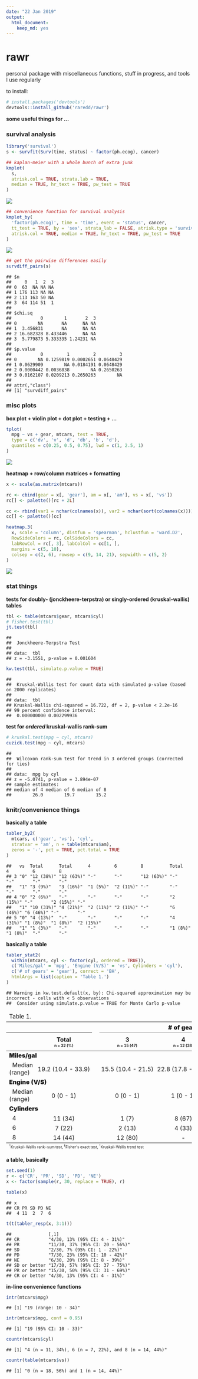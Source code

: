 ```yaml
---
date: "22 Jan 2019"
output:
  html_document:
    keep_md: yes
---
```


rawr
====

personal package with miscellaneous functions, stuff in progress, and tools I use regularly

to install:

```r
# install.packages('devtools')
devtools::install_github('raredd/rawr')
```

**some useful things for ...**



### survival analysis


```r
library('survival')
s <- survfit(Surv(time, status) ~ factor(ph.ecog), cancer)

## kaplan-meier with a whole bunch of extra junk
kmplot(
  s,
  atrisk.col = TRUE, strata.lab = TRUE,
  median = TRUE, hr_text = TRUE, pw_test = TRUE
)
```

![](./inst/etc/km1.png)

```r
## convenience function for survival analysis
kmplot_by(
  'factor(ph.ecog)', time = 'time', event = 'status', cancer,
  tt_test = TRUE, by = 'sex', strata_lab = FALSE, atrisk.type = 'survival',
  atrisk.col = TRUE, median = TRUE, hr_text = TRUE, pw_test = TRUE
)
```

![](./inst/etc/km2.png)

```r
## get the pairwise differences easily
survdiff_pairs(s)
```

```
## $n
##     0   1  2  3
## 0  63  NA NA NA
## 1 176 113 NA NA
## 2 113 163 50 NA
## 3  64 114 51  1
## 
## $chi.sq
##           0        1       2  3
## 0        NA       NA      NA NA
## 1  3.456831       NA      NA NA
## 2 16.682328 8.433446      NA NA
## 3  5.779873 5.333335 1.24231 NA
## 
## $p.value
##           0         1         2         3
## 0        NA 0.1259819 0.0002651 0.0648429
## 1 0.0629909        NA 0.0184191 0.0648429
## 2 0.0000442 0.0036838        NA 0.2650263
## 3 0.0162107 0.0209213 0.2650263        NA
## 
## attr(,"class")
## [1] "survdiff_pairs"
```

### misc plots

**box plot + violin plot + dot plot + testing + ...**


```r
tplot(
  mpg ~ vs + gear, mtcars, test = TRUE,
  type = c('dv', 'v', 'd', 'db', 'b', 'd'),
  quantiles = c(0.25, 0.5, 0.75), lwd = c(1, 2.5, 1)
)
```

![](./inst/etc/tp.png)

**heatmap + row/column matrices + formatting**


```r
x <- scale(as.matrix(mtcars))

rc <- cbind(gear = x[, 'gear'], am = x[, 'am'], vs = x[, 'vs'])
rc[] <- palette()[rc + 2L]

cc <- rbind(var1 = nchar(colnames(x)), var2 = nchar(sort(colnames(x))))
cc[] <- palette()[cc]

heatmap.3(
  x, scale = 'column', distfun = 'spearman', hclustfun = 'ward.D2',
  RowSideColors = rc, ColSideColors = cc,
  labRowCol = rc[, 3], labColCol = cc[1, ],
  margins = c(5, 10),
  colsep = c(2, 6), rowsep = c(9, 14, 21), sepwidth = c(5, 2)
)
```

![](./inst/etc/hm.png)

### stat things

**tests for doubly- (jonckheere-terpstra) or singly-ordered (kruskal-wallis) tables**


```r
tbl <- table(mtcars$gear, mtcars$cyl)
# fisher.test(tbl)
jt.test(tbl)
```

```
## 
## 	Jonckheere-Terpstra Test
## 
## data:  tbl
## z = -3.1551, p-value = 0.001604
```

```r
kw.test(tbl, simulate.p.value = TRUE)
```

```
## 
## 	Kruskal-Wallis test for count data with simulated p-value (based on 2000 replicates)
## 
## data:  tbl
## Kruskal-Wallis chi-squared = 16.722, df = 2, p-value < 2.2e-16
## 99 percent confidence interval:
##  0.000000000 0.002299936
```

**test for _ordered_ kruskal-wallis rank-sum**


```r
# kruskal.test(mpg ~ cyl, mtcars)
cuzick.test(mpg ~ cyl, mtcars)
```

```
## 
## 	Wilcoxon rank-sum test for trend in 3 ordered groups (corrected for ties)
## 
## data:  mpg by cyl
## z = -5.0741, p-value = 3.894e-07
## sample estimates:
## median of 4 median of 6 median of 8 
##        26.0        19.7        15.2
```

### knitr/convenience things

**basically a table**


```r
tabler_by2(
  mtcars, c('gear', 'vs'), 'cyl',
  stratvar = 'am', n = table(mtcars$am),
  zeros = '-', pct = TRUE, pct.total = TRUE
)
```

```
##   vs  Total      Total      4         6         8          Total     4         6         8        
## 3 "0" "12 (38%)" "12 (63%)" "-"       "-"       "12 (63%)" "-"       "-"       "-"       "-"      
##   "1" "3 (9%)"   "3 (16%)"  "1 (5%)"  "2 (11%)" "-"        "-"       "-"       "-"       "-"      
## 4 "0" "2 (6%)"   "-"        "-"       "-"       "-"        "2 (15%)" "-"       "2 (15%)" "-"      
##   "1" "10 (31%)" "4 (21%)"  "2 (11%)" "2 (11%)" "-"        "6 (46%)" "6 (46%)" "-"       "-"      
## 5 "0" "4 (13%)"  "-"        "-"       "-"       "-"        "4 (31%)" "1 (8%)"  "1 (8%)"  "2 (15%)"
##   "1" "1 (3%)"   "-"        "-"       "-"       "-"        "1 (8%)"  "1 (8%)"  "-"       "-"
```

**basically a table**


```r
tabler_stat2(
  within(mtcars, cyl <- factor(cyl, ordered = TRUE)),
  c('Miles/gal' = 'mpg', 'Engine (V/S)' = 'vs', Cylinders = 'cyl'),
  c('# of gears' = 'gear'), correct = 'BH',
  htmlArgs = list(caption = 'Table 1.')
)
```

```
## Warning in kw.test.default(x, by): Chi-squared approximation may be incorrect - cells with < 5 observations
## 	Consider using simulate.p.value = TRUE for Monte Carlo p-value
```

<table class='gmisc_table' style='border-collapse: collapse; margin-top: 1em; margin-bottom: 1em;' >
<thead>
<tr><td colspan='9' style='text-align: left;'>
Table 1.</td></tr>
<tr>
<th style='border-top: 2px solid grey;'></th>
<th colspan='1' style='font-weight: 900; border-top: 2px solid grey; text-align: center;'></th><th style='border-top: 2px solid grey;; border-bottom: hidden;'>&nbsp;</th>
<th colspan='3' style='font-weight: 900; border-bottom: 1px solid grey; border-top: 2px solid grey; text-align: center;'># of gears</th><th style='border-top: 2px solid grey;; border-bottom: hidden;'>&nbsp;</th>
<th colspan='2' style='font-weight: 900; border-top: 2px solid grey; text-align: center;'></th>
</tr>
<tr>
<th style='border-bottom: 1px solid grey;'> </th>
<th style='border-bottom: 1px solid grey; text-align: center;'>Total<br /><font weight=normal; size=1>n = 32 (%)</font></th>
<th style='border-bottom: 1px solid grey;' colspan='1'>&nbsp;</th>
<th style='border-bottom: 1px solid grey; text-align: center;'>3<br /><font weight=normal; size=1>n = 15 (47)</font></th>
<th style='border-bottom: 1px solid grey; text-align: center;'>4<br /><font weight=normal; size=1>n = 12 (38)</font></th>
<th style='border-bottom: 1px solid grey; text-align: center;'>5<br /><font weight=normal; size=1>n = 5 (16)</font></th>
<th style='border-bottom: 1px solid grey;' colspan='1'>&nbsp;</th>
<th style='border-bottom: 1px solid grey; text-align: center;'><i>p-value</i></th>
<th style='border-bottom: 1px solid grey; text-align: center;'><i>BH p-value</i></th>
</tr>
</thead>
<tbody> 
<tr><td colspan='9' style='font-weight: 900;'>Miles/gal</td></tr>
<tr>
<td style='text-align: left;'>&nbsp;&nbsp;Median (range)</td>
<td style='padding: 0px 5px 0px; white-space: nowrap; text-align: center;'>19.2 (10.4 - 33.9)</td>
<td style='' colspan='1'>&nbsp;</td>
<td style='padding: 0px 5px 0px; white-space: nowrap; text-align: center;'>15.5 (10.4 - 21.5)</td>
<td style='padding: 0px 5px 0px; white-space: nowrap; text-align: center;'>22.8 (17.8 - 33.9)</td>
<td style='padding: 0px 5px 0px; white-space: nowrap; text-align: center;'>19.7 (15.0 - 30.4)</td>
<td style='' colspan='1'>&nbsp;</td>
<td style='padding: 0px 5px 0px; white-space: nowrap; text-align: center;'><i><font color="#FF0000">&lt; 0.001</font></i><sup>&dagger;</sup></td>
<td style='padding: 0px 5px 0px; white-space: nowrap; text-align: center;'><font color="#FF0000">0.001</font></td>
</tr> 
<tr><td colspan='9' style='font-weight: 900;'>Engine (V/S)</td></tr>
<tr>
<td style='text-align: left;'>&nbsp;&nbsp;Median (range)</td>
<td style='padding: 0px 5px 0px; white-space: nowrap; text-align: center;'>0 (0 - 1)</td>
<td style='' colspan='1'>&nbsp;</td>
<td style='padding: 0px 5px 0px; white-space: nowrap; text-align: center;'>0 (0 - 1)</td>
<td style='padding: 0px 5px 0px; white-space: nowrap; text-align: center;'>1 (0 - 1)</td>
<td style='padding: 0px 5px 0px; white-space: nowrap; text-align: center;'>0 (0 - 1)</td>
<td style='' colspan='1'>&nbsp;</td>
<td style='padding: 0px 5px 0px; white-space: nowrap; text-align: center;'><i><font color="#FF0000">0.001</font></i><sup>&Dagger;</sup></td>
<td style='padding: 0px 5px 0px; white-space: nowrap; text-align: center;'><font color="#FF0000">0.001</font></td>
</tr> 
<tr><td colspan='9' style='font-weight: 900;'>Cylinders</td></tr>
<tr>
<td style='text-align: left;'>&nbsp;&nbsp;4</td>
<td style='padding: 0px 5px 0px; white-space: nowrap; text-align: center;'>11 (34)</td>
<td style='' colspan='1'>&nbsp;</td>
<td style='padding: 0px 5px 0px; white-space: nowrap; text-align: center;'>1 (7)</td>
<td style='padding: 0px 5px 0px; white-space: nowrap; text-align: center;'>8 (67)</td>
<td style='padding: 0px 5px 0px; white-space: nowrap; text-align: center;'>2 (40)</td>
<td style='' colspan='1'>&nbsp;</td>
<td style='padding: 0px 5px 0px; white-space: nowrap; text-align: center;'><i><font color="#FF0000">&lt; 0.001</font></i><sup>&dagger;</sup></td>
<td style='padding: 0px 5px 0px; white-space: nowrap; text-align: center;'><font color="#FF0000">&lt; 0.001</font></td>
</tr>
<tr>
<td style='text-align: left;'>&nbsp;&nbsp;6</td>
<td style='padding: 0px 5px 0px; white-space: nowrap; text-align: center;'>7 (22)</td>
<td style='' colspan='1'>&nbsp;</td>
<td style='padding: 0px 5px 0px; white-space: nowrap; text-align: center;'>2 (13)</td>
<td style='padding: 0px 5px 0px; white-space: nowrap; text-align: center;'>4 (33)</td>
<td style='padding: 0px 5px 0px; white-space: nowrap; text-align: center;'>1 (20)</td>
<td style='' colspan='1'>&nbsp;</td>
<td style='padding: 0px 5px 0px; white-space: nowrap; text-align: center;'></td>
<td style='padding: 0px 5px 0px; white-space: nowrap; text-align: center;'></td>
</tr>
<tr>
<td style='border-bottom: 2px solid grey; text-align: left;'>&nbsp;&nbsp;8</td>
<td style='padding: 0px 5px 0px; white-space: nowrap; border-bottom: 2px solid grey; text-align: center;'>14 (44)</td>
<td style='border-bottom: 2px solid grey;' colspan='1'>&nbsp;</td>
<td style='padding: 0px 5px 0px; white-space: nowrap; border-bottom: 2px solid grey; text-align: center;'>12 (80)</td>
<td style='padding: 0px 5px 0px; white-space: nowrap; border-bottom: 2px solid grey; text-align: center;'>-</td>
<td style='padding: 0px 5px 0px; white-space: nowrap; border-bottom: 2px solid grey; text-align: center;'>2 (40)</td>
<td style='border-bottom: 2px solid grey;' colspan='1'>&nbsp;</td>
<td style='padding: 0px 5px 0px; white-space: nowrap; border-bottom: 2px solid grey; text-align: center;'></td>
<td style='padding: 0px 5px 0px; white-space: nowrap; border-bottom: 2px solid grey; text-align: center;'></td>
</tr>
</tbody>
<tfoot><tr><td colspan='9'>
<font size=1><sup>&dagger;</sup>Kruskal-Wallis rank-sum test, <sup>&Dagger;</sup>Fisher's exact test, <sup>&dagger;</sup>Kruskal-Wallis trend test</font></td></tr></tfoot>
</table>

**a table, basically**


```r
set.seed(1)
r <- c('CR', 'PR', 'SD', 'PD', 'NE')
x <- factor(sample(r, 30, replace = TRUE), r)

table(x)
```

```
## x
## CR PR SD PD NE 
##  4 11  2  7  6
```

```r
t(t(tabler_resp(x, 3:1)))
```

```
##              [,1]                           
## CR           "4/30, 13% (95% CI: 4 - 31%)"  
## PR           "11/30, 37% (95% CI: 20 - 56%)"
## SD           "2/30, 7% (95% CI: 1 - 22%)"   
## PD           "7/30, 23% (95% CI: 10 - 42%)" 
## NE           "6/30, 20% (95% CI: 8 - 39%)"  
## SD or better "17/30, 57% (95% CI: 37 - 75%)"
## PR or better "15/30, 50% (95% CI: 31 - 69%)"
## CR or better "4/30, 13% (95% CI: 4 - 31%)"
```

**in-line convenience functions**


```r
intr(mtcars$mpg)
```

```
## [1] "19 (range: 10 - 34)"
```

```r
intr(mtcars$mpg, conf = 0.95)
```

```
## [1] "19 (95% CI: 10 - 33)"
```

```r
countr(mtcars$cyl)
```

```
## [1] "4 (n = 11, 34%), 6 (n = 7, 22%), and 8 (n = 14, 44%)"
```

```r
countr(table(mtcars$vs))
```

```
## [1] "0 (n = 18, 56%) and 1 (n = 14, 44%)"
```
